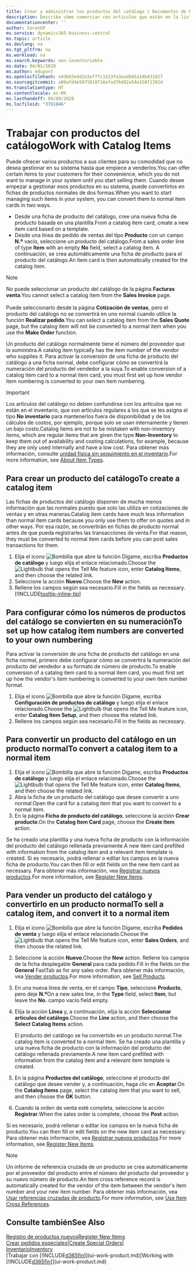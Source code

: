 ```yaml
---
title: Crear y administrar los productos del catálogo | Documentos de Microsoft
description: Describe cómo comerciar con artículos que están en la lista de artículos de proveedores pero no en su propia lista de artículos.
documentationcenter: ''
author: SorenGP
ms.service: dynamics365-business-central
ms.topic: article
ms.devlang: na
ms.tgt_pltfrm: na
ms.workload: na
ms.search.keywords: non-inventoriable
ms.date: 04/01/2020
ms.author: edupont
ms.openlocfilehash: e4db83e4d2e3efffc1523fe3eadb65a14b431027
ms.sourcegitcommit: a80afd4e5075018716efad76d82a54e158f1392d
ms.translationtype: HT
ms.contentlocale: es-MX
ms.lasthandoff: 09/09/2020
ms.locfileid: "3781046"
---
```

# <a name="work-with-catalog-items"></a><span data-ttu-id="3c45a-103">Trabajar con productos del catálogo</span><span class="sxs-lookup"><span data-stu-id="3c45a-103">Work with Catalog Items</span></span>
<span data-ttu-id="3c45a-104">Puede ofrecer varios productos a sus clientes para su comodidad que no desea gestionar en su sistema hasta que empiece a venderlos.</span><span class="sxs-lookup"><span data-stu-id="3c45a-104">You can offer certain items to your customers for their convenience, which you do not want to manage in your system until you start selling them.</span></span> <span data-ttu-id="3c45a-105">Cuando desee empezar a gestionar esos productos en su sistema, puede convertirlos en fichas de productos normales de dos formas.</span><span class="sxs-lookup"><span data-stu-id="3c45a-105">When you want to start managing such items in your system, you can convert them to normal item cards in two ways.</span></span>

* <span data-ttu-id="3c45a-106">Desde una ficha de producto del catálogo, cree una nueva ficha de producto basada en una plantilla.</span><span class="sxs-lookup"><span data-stu-id="3c45a-106">From a catalog item card, create a new item card based on a template.</span></span>
* <span data-ttu-id="3c45a-107">Desde una línea de pedido de ventas del tipo **Producto** con un campo **N.º** vacío, seleccione un producto del catálogo.</span><span class="sxs-lookup"><span data-stu-id="3c45a-107">From a sales order line of type **Item** with an empty **No** field, select a catalog item.</span></span> <span data-ttu-id="3c45a-108">A continuación, se crea automáticamente una ficha de producto para el producto del catálogo.</span><span class="sxs-lookup"><span data-stu-id="3c45a-108">An item card is then automatically created for the catalog item.</span></span>

> [!NOTE]  
> <span data-ttu-id="3c45a-109">No puede seleccionar un producto del catálogo de la página **Facturas venta**.</span><span class="sxs-lookup"><span data-stu-id="3c45a-109">You cannot select a catalog item from the **Sales Invoice** page.</span></span><br /><br />
> <span data-ttu-id="3c45a-110">Puede seleccionarlo desde la página **Cotización de ventas**, pero el producto del catálogo no se convertirá en uno normal cuando utilice la función **Realizar pedido**.</span><span class="sxs-lookup"><span data-stu-id="3c45a-110">You can select a catalog item from the **Sales Quote** page, but the catalog item will not be converted to a normal item when you use the **Make Order** function.</span></span>

<span data-ttu-id="3c45a-111">Un producto del catálogo normalmente tiene el número del proveedor que lo suministra.</span><span class="sxs-lookup"><span data-stu-id="3c45a-111">A catalog item typically has the item number of the vendor who supplies it.</span></span> <span data-ttu-id="3c45a-112">Para activar la conversión de una ficha de producto del catálogo a una ficha normal, debe configurar cómo se convertirá la numeración del producto del vendedor a la suya.</span><span class="sxs-lookup"><span data-stu-id="3c45a-112">To enable conversion of a catalog item card to a normal item card, you must first set up how vendor item numbering is converted to your own item numbering.</span></span>   

> [!Important]
> <span data-ttu-id="3c45a-113">Los artículos del catálogo no deben confundirse con los artículos que no están en el inventario, que son artículos regulares a los que se les asigna el tipo **No inventario** para mantenerlos fuera de disponibilidad y de los cálculos de costos, por ejemplo, porque solo se usan internamente y tienen un bajo costo.</span><span class="sxs-lookup"><span data-stu-id="3c45a-113">Catalog items are not to be mistaken with non-inventory items, which are regular items that are given the type **Non-Inventory** to keep them out of availability and costing calculations, for example, because they are only used internally and have a low cost.</span></span> <span data-ttu-id="3c45a-114">Para obtener más información, consulte [unidad física sin seguimiento en el inventario](inventory-about-item-types.md).</span><span class="sxs-lookup"><span data-stu-id="3c45a-114">For more information, see [About Item Types](inventory-about-item-types.md).</span></span>

## <a name="to-create-a-catalog-item"></a><span data-ttu-id="3c45a-115">Para crear un producto del catálogo</span><span class="sxs-lookup"><span data-stu-id="3c45a-115">To create a catalog item</span></span>
<span data-ttu-id="3c45a-116">Las fichas de productos del catálogo disponen de mucha menos información que las normales puesto que solo las utiliza en cotizaciones de ventas y en otras maneras.</span><span class="sxs-lookup"><span data-stu-id="3c45a-116">Catalog item cards have much less information than normal item cards because you only use them to offer on quotes and in other ways.</span></span> <span data-ttu-id="3c45a-117">Por esa razón, se convertirán en fichas de producto normal antes de que pueda registrarles las transacciones de venta.</span><span class="sxs-lookup"><span data-stu-id="3c45a-117">For that reason, they must be converted to normal item cards before you can post sales transactions for them.</span></span>

1. <span data-ttu-id="3c45a-118">Elija el icono ![Bombilla que abre la función Dígame](media/ui-search/search_small.png "Dígame qué desea hacer"), escriba **Productos de catálogo** y luego elija el enlace relacionado.</span><span class="sxs-lookup"><span data-stu-id="3c45a-118">Choose the ![Lightbulb that opens the Tell Me feature](media/ui-search/search_small.png "Tell me what you want to do") icon, enter **Catalog Items**, and then choose the related link.</span></span>
2. <span data-ttu-id="3c45a-119">Seleccione la acción **Nuevo**.</span><span class="sxs-lookup"><span data-stu-id="3c45a-119">Choose the **New** action.</span></span>
3. <span data-ttu-id="3c45a-120">Rellene los campos según sea necesario.</span><span class="sxs-lookup"><span data-stu-id="3c45a-120">Fill in the fields as necessary.</span></span> [!INCLUDE[tooltip-inline-tip](includes/tooltip-inline-tip_md.md)]

## <a name="to-set-up-how-catalog-item-numbers-are-converted-to-your-own-numbering"></a><span data-ttu-id="3c45a-121">Para configurar cómo los números de productos del catálogo se convierten en su numeración</span><span class="sxs-lookup"><span data-stu-id="3c45a-121">To set up how catalog item numbers are converted to your own numbering</span></span>
<span data-ttu-id="3c45a-122">Para activar la conversión de una ficha de producto del catálogo en una ficha normal, primero debe configurar cómo se convertirá la numeración del producto del vendedor a su formato de número de producto.</span><span class="sxs-lookup"><span data-stu-id="3c45a-122">To enable conversion of a catalog item card to a normal item card, you must first set up how the vendor's item numbering is converted to your own item number format.</span></span>

1. <span data-ttu-id="3c45a-123">Elija el icono ![Bombilla que abre la función Dígame](media/ui-search/search_small.png "Dígame qué desea hacer"), escriba **Configuración de productos de catálogo** y luego elija el enlace relacionado.</span><span class="sxs-lookup"><span data-stu-id="3c45a-123">Choose the ![Lightbulb that opens the Tell Me feature](media/ui-search/search_small.png "Tell me what you want to do") icon, enter **Catalog Item Setup**, and then choose the related link.</span></span>
2. <span data-ttu-id="3c45a-124">Rellene los campos según sea necesario.</span><span class="sxs-lookup"><span data-stu-id="3c45a-124">Fill in the fields as necessary.</span></span>

## <a name="to-convert-a-catalog-item-to-a-normal-item"></a><span data-ttu-id="3c45a-125">Para convertir un producto del catálogo en un producto normal</span><span class="sxs-lookup"><span data-stu-id="3c45a-125">To convert a catalog item to a normal item</span></span>
1. <span data-ttu-id="3c45a-126">Elija el icono ![Bombilla que abre la función Dígame](media/ui-search/search_small.png "Dígame qué desea hacer"), escriba **Productos de catálogo** y luego elija el enlace relacionado.</span><span class="sxs-lookup"><span data-stu-id="3c45a-126">Choose the ![Lightbulb that opens the Tell Me feature](media/ui-search/search_small.png "Tell me what you want to do") icon, enter **Catalog Items**, and then choose the related link.</span></span>
2. <span data-ttu-id="3c45a-127">Abra la ficha de un producto del catálogo que desee convertir a uno normal.</span><span class="sxs-lookup"><span data-stu-id="3c45a-127">Open the card for a catalog item that you want to convert to a normal item.</span></span>
3. <span data-ttu-id="3c45a-128">En la página **Ficha de producto del catálogo**, seleccione la acción **Crear producto**.</span><span class="sxs-lookup"><span data-stu-id="3c45a-128">On the **Catalog Item Card** page, choose the **Create Item** action.</span></span>

<span data-ttu-id="3c45a-129">Se ha creado una plantilla y una nueva ficha de producto con la información del producto del catálogo rellenada previamente.</span><span class="sxs-lookup"><span data-stu-id="3c45a-129">A new item card prefilled with information from the catalog item and a relevant item template is created.</span></span> <span data-ttu-id="3c45a-130">Si es necesario, podrá rellenar o editar los campos en la nueva ficha de producto.</span><span class="sxs-lookup"><span data-stu-id="3c45a-130">You can then fill or edit fields on the new item card as necessary.</span></span> <span data-ttu-id="3c45a-131">Para obtener más información, vea [Registrar nuevos productos](inventory-how-register-new-items.md).</span><span class="sxs-lookup"><span data-stu-id="3c45a-131">For more information, see [Register New Items](inventory-how-register-new-items.md).</span></span>

## <a name="to-sell-a-catalog-item-and-convert-it-to-a-normal-item"></a><span data-ttu-id="3c45a-132">Para vender un producto del catálogo y convertirlo en un producto normal</span><span class="sxs-lookup"><span data-stu-id="3c45a-132">To sell a catalog item, and convert it to a normal item</span></span>
1. <span data-ttu-id="3c45a-133">Elija el icono ![Bombilla que abre la función Dígame](media/ui-search/search_small.png "Dígame qué desea hacer"), escriba **Pedidos de venta** y luego elija el enlace relacionado.</span><span class="sxs-lookup"><span data-stu-id="3c45a-133">Choose the ![Lightbulb that opens the Tell Me feature](media/ui-search/search_small.png "Tell me what you want to do") icon, enter **Sales Orders**, and then choose the related link.</span></span>
2. <span data-ttu-id="3c45a-134">Seleccione la acción **Nuevo**.</span><span class="sxs-lookup"><span data-stu-id="3c45a-134">Choose the **New** action.</span></span> <span data-ttu-id="3c45a-135">Rellene los campos de la ficha desplegable **General** para cada pedido.</span><span class="sxs-lookup"><span data-stu-id="3c45a-135">Fill in the fields on the **General** FastTab as for any sales order.</span></span> <span data-ttu-id="3c45a-136">Para obtener más información, vea [Vender productos](sales-how-sell-products.md).</span><span class="sxs-lookup"><span data-stu-id="3c45a-136">For more information, see [Sell Products](sales-how-sell-products.md).</span></span>
3. <span data-ttu-id="3c45a-137">En una nueva línea de venta, en el campo **Tipo**, seleccione **Producto**, pero deje **N.º**</span><span class="sxs-lookup"><span data-stu-id="3c45a-137">On a new sales line, in the **Type** field, select **Item**, but leave the **No.**</span></span> <span data-ttu-id="3c45a-138">campo vacío.</span><span class="sxs-lookup"><span data-stu-id="3c45a-138">field empty.</span></span>
4. <span data-ttu-id="3c45a-139">Elija la acción **Línea** y, a continuación, elija la acción **Seleccionar artículos del catálogo**.</span><span class="sxs-lookup"><span data-stu-id="3c45a-139">Choose the **Line** action, and then choose the **Select Catalog Items** action.</span></span>

    <span data-ttu-id="3c45a-140">El producto del catálogo se ha convertido en un producto normal.</span><span class="sxs-lookup"><span data-stu-id="3c45a-140">The catalog item is converted to a normal item.</span></span> <span data-ttu-id="3c45a-141">Se ha creado una plantilla y una nueva ficha de producto con la información del producto del catálogo rellenada previamente.</span><span class="sxs-lookup"><span data-stu-id="3c45a-141">A new item card prefilled with information from the catalog item and a relevant item template is created.</span></span>
5. <span data-ttu-id="3c45a-142">En la página **Productos del catálogo**, seleccione el producto del catálogo que desee vender y, a continuación, haga clic en **Aceptar**.</span><span class="sxs-lookup"><span data-stu-id="3c45a-142">On the **Catalog Items** page, select the catalog item that you want to sell, and then choose the **OK** button.</span></span>
6. <span data-ttu-id="3c45a-143">Cuando la orden de venta esté completa, seleccione la acción **Registrar**.</span><span class="sxs-lookup"><span data-stu-id="3c45a-143">When the sales order is complete, choose the **Post** action.</span></span>

<span data-ttu-id="3c45a-144">Si es necesario, podrá rellenar o editar los campos en la nueva ficha de producto.</span><span class="sxs-lookup"><span data-stu-id="3c45a-144">You can then fill or edit fields on the new item card as necessary.</span></span> <span data-ttu-id="3c45a-145">Para obtener más información, vea [Registrar nuevos productos](inventory-how-register-new-items.md).</span><span class="sxs-lookup"><span data-stu-id="3c45a-145">For more information, see [Register New Items](inventory-how-register-new-items.md).</span></span>

> [!NOTE]  
>   <span data-ttu-id="3c45a-146">Un informe de referencia cruzada de un producto se crea automáticamente por el proveedor del producto entre el número del producto del proveedor y su nuevo número de producto.</span><span class="sxs-lookup"><span data-stu-id="3c45a-146">An Item cross reference record is automatically created for the vendor of the item between the vendor's item number and your new item number.</span></span> <span data-ttu-id="3c45a-147">Para obtener más información, vea [Usar referencias cruzadas de producto](inventory-how-use-item-cross-refs.md).</span><span class="sxs-lookup"><span data-stu-id="3c45a-147">For more information, see [Use Item Cross References](inventory-how-use-item-cross-refs.md).</span></span>

## <a name="see-also"></a><span data-ttu-id="3c45a-148">Consulte también</span><span class="sxs-lookup"><span data-stu-id="3c45a-148">See Also</span></span>
[<span data-ttu-id="3c45a-149">Registro de productos nuevos</span><span class="sxs-lookup"><span data-stu-id="3c45a-149">Register New Items</span></span>](inventory-how-register-new-items.md)  
<span data-ttu-id="3c45a-150">[Crear pedidos especiales](sales-how-to-create-special-orders.md)|</span><span class="sxs-lookup"><span data-stu-id="3c45a-150">[Create Special Orders](sales-how-to-create-special-orders.md)|</span></span>  
[<span data-ttu-id="3c45a-151">Inventario</span><span class="sxs-lookup"><span data-stu-id="3c45a-151">Inventory</span></span>](inventory-manage-inventory.md)  
<span data-ttu-id="3c45a-152">[Trabajar con [!INCLUDE[d365fin](includes/d365fin_md.md)]](ui-work-product.md)</span><span class="sxs-lookup"><span data-stu-id="3c45a-152">[Working with [!INCLUDE[d365fin](includes/d365fin_md.md)]](ui-work-product.md)</span></span>
